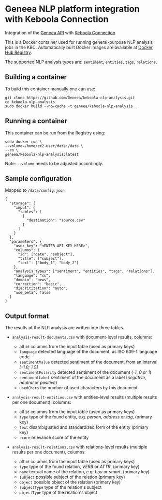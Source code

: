 # Geneea NLP platform integration with Keboola Connection

Integration of the [Geneea API](https://api.geneea.com) with [Keboola Connection](https://connection.keboola.com).

This is a Docker container used for running general-purpose NLP analysis jobs in the KBC.
Automatically built Docker images are available at [Docker Hub Registry](https://hub.docker.com/r/geneea/keboola-nlp-analysis/).

The supported NLP analysis types are: `sentiment`, `entities`, `tags`, `relations`.

## Building a container
To build this container manually one can use:

```
git clone https://github.com/Geneea/keboola-nlp-analysis.git
cd keboola-nlp-analysis
sudo docker build --no-cache -t geneea/keboola-nlp-analysis .
```

## Running a container
This container can be run from the Registry using:

```
sudo docker run \
--volume=/home/ec2-user/data:/data \
--rm \
geneea/keboola-nlp-analysis:latest
```
Note: `--volume` needs to be adjusted accordingly.

## Sample configuration
Mapped to `/data/config.json`

```
{
  "storage": {
    "input": {
      "tables": [
        {
          "destination": "source.csv"
        }
      ]
    }
  },
  "parameters": {
    "user_key": "<ENTER API KEY HERE>",
    "columns": {
      "id": ["date", "subject"],
      "title": ["subject"],
      "text": ["body_1", "body_2"]
    },
    "analysis_types": ["sentiment", "entities", "tags", "relations"],
    "language": "cs",
    "domain": "news",
    "correction": "basic",
    "diacritization": "auto",
    "use_beta": false
  }
}
```

## Output format

The results of the NLP analysis are written into three tables.

* `analysis-result-documents.csv` with document-level results, columns:
    * all `id` columns from the input table (used as primary keys)
    * `language` detected language of the document, as ISO 639-1 language code
    * `sentimentValue` detected sentiment of the document, from an interval _\[-1.0; 1.0\]_
    * `sentimentPolarity` detected sentiment of the document (_-1_, _0_ or _1_)
    * `sentimentLabel` sentiment of the document as a label (_negative_, _neutral_ or _positive_)
    * `usedChars` the number of used characters by this document

* `analysis-result-entities.csv` with entities-level results (multiple results per one document), columns:
    * all `id` columns from the input table (used as primary keys)
    * `type` type of the found entity, e.g. _person_, _address_ or _tag_, (primary key)
    * `text` disambiguated and standardized form of the entity (primary key)
    * `score` relevance score of the entity

* `analysis-result-relations.csv` with relations-level results (multiple results per one document), columns:
    * all `id` columns from the input table (used as primary keys)
    * `type` type of the found relation, _VERB_ or _ATTR_, (primary key)
    * `name` textual name of the relation, e.g. _buy_ or _smart_, (primary key)
    * `subject` possible subject of the relation (primary key)
    * `object` possible object of the relation (primary key)
    * `subjectType` type of the relation's subject
    * `objectType` type of the relation's object
